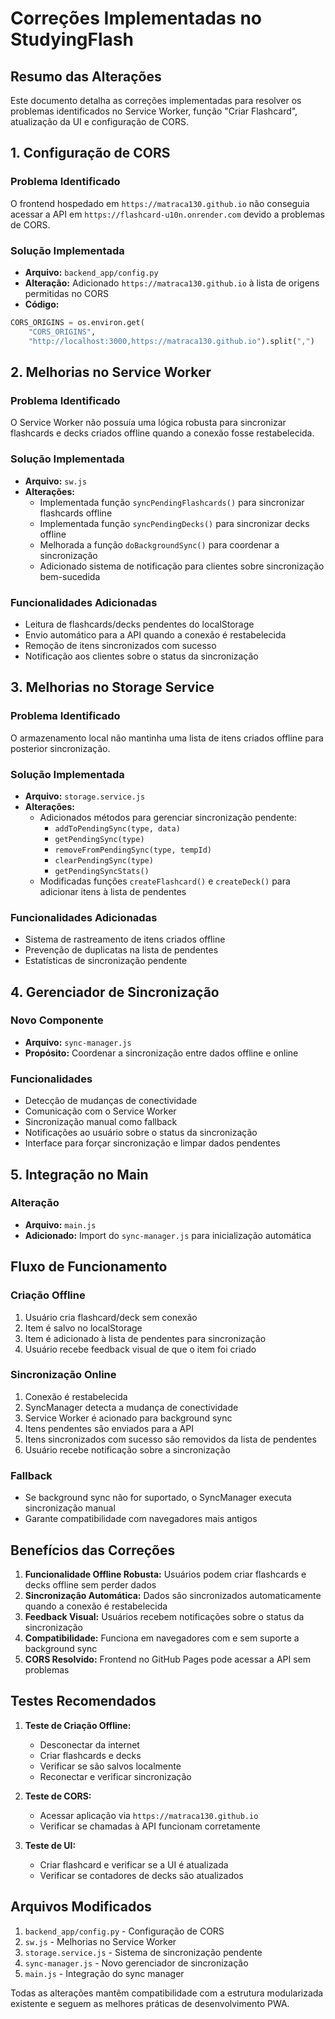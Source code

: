 # Correções Implementadas no StudyingFlash

## Resumo das Alterações

Este documento detalha as correções implementadas para resolver os problemas identificados no Service Worker, função "Criar Flashcard", atualização da UI e configuração de CORS.

## 1. Configuração de CORS

### Problema Identificado
O frontend hospedado em `https://matraca130.github.io` não conseguia acessar a API em `https://flashcard-u10n.onrender.com` devido a problemas de CORS.

### Solução Implementada
- **Arquivo:** `backend_app/config.py`
- **Alteração:** Adicionado `https://matraca130.github.io` à lista de origens permitidas no CORS
- **Código:**
```python
CORS_ORIGINS = os.environ.get(
    "CORS_ORIGINS",
    "http://localhost:3000,https://matraca130.github.io").split(",")
```

## 2. Melhorias no Service Worker

### Problema Identificado
O Service Worker não possuía uma lógica robusta para sincronizar flashcards e decks criados offline quando a conexão fosse restabelecida.

### Solução Implementada
- **Arquivo:** `sw.js`
- **Alterações:**
  - Implementada função `syncPendingFlashcards()` para sincronizar flashcards offline
  - Implementada função `syncPendingDecks()` para sincronizar decks offline
  - Melhorada a função `doBackgroundSync()` para coordenar a sincronização
  - Adicionado sistema de notificação para clientes sobre sincronização bem-sucedida

### Funcionalidades Adicionadas
- Leitura de flashcards/decks pendentes do localStorage
- Envio automático para a API quando a conexão é restabelecida
- Remoção de itens sincronizados com sucesso
- Notificação aos clientes sobre o status da sincronização

## 3. Melhorias no Storage Service

### Problema Identificado
O armazenamento local não mantinha uma lista de itens criados offline para posterior sincronização.

### Solução Implementada
- **Arquivo:** `storage.service.js`
- **Alterações:**
  - Adicionados métodos para gerenciar sincronização pendente:
    - `addToPendingSync(type, data)`
    - `getPendingSync(type)`
    - `removeFromPendingSync(type, tempId)`
    - `clearPendingSync(type)`
    - `getPendingSyncStats()`
  - Modificadas funções `createFlashcard()` e `createDeck()` para adicionar itens à lista de pendentes

### Funcionalidades Adicionadas
- Sistema de rastreamento de itens criados offline
- Prevenção de duplicatas na lista de pendentes
- Estatísticas de sincronização pendente

## 4. Gerenciador de Sincronização

### Novo Componente
- **Arquivo:** `sync-manager.js`
- **Propósito:** Coordenar a sincronização entre dados offline e online

### Funcionalidades
- Detecção de mudanças de conectividade
- Comunicação com o Service Worker
- Sincronização manual como fallback
- Notificações ao usuário sobre o status da sincronização
- Interface para forçar sincronização e limpar dados pendentes

## 5. Integração no Main

### Alteração
- **Arquivo:** `main.js`
- **Adicionado:** Import do `sync-manager.js` para inicialização automática

## Fluxo de Funcionamento

### Criação Offline
1. Usuário cria flashcard/deck sem conexão
2. Item é salvo no localStorage
3. Item é adicionado à lista de pendentes para sincronização
4. Usuário recebe feedback visual de que o item foi criado

### Sincronização Online
1. Conexão é restabelecida
2. SyncManager detecta a mudança de conectividade
3. Service Worker é acionado para background sync
4. Itens pendentes são enviados para a API
5. Itens sincronizados com sucesso são removidos da lista de pendentes
6. Usuário recebe notificação sobre a sincronização

### Fallback
- Se background sync não for suportado, o SyncManager executa sincronização manual
- Garante compatibilidade com navegadores mais antigos

## Benefícios das Correções

1. **Funcionalidade Offline Robusta:** Usuários podem criar flashcards e decks offline sem perder dados
2. **Sincronização Automática:** Dados são sincronizados automaticamente quando a conexão é restabelecida
3. **Feedback Visual:** Usuários recebem notificações sobre o status da sincronização
4. **Compatibilidade:** Funciona em navegadores com e sem suporte a background sync
5. **CORS Resolvido:** Frontend no GitHub Pages pode acessar a API sem problemas

## Testes Recomendados

1. **Teste de Criação Offline:**
   - Desconectar da internet
   - Criar flashcards e decks
   - Verificar se são salvos localmente
   - Reconectar e verificar sincronização

2. **Teste de CORS:**
   - Acessar aplicação via `https://matraca130.github.io`
   - Verificar se chamadas à API funcionam corretamente

3. **Teste de UI:**
   - Criar flashcard e verificar se a UI é atualizada
   - Verificar se contadores de decks são atualizados

## Arquivos Modificados

1. `backend_app/config.py` - Configuração de CORS
2. `sw.js` - Melhorias no Service Worker
3. `storage.service.js` - Sistema de sincronização pendente
4. `sync-manager.js` - Novo gerenciador de sincronização
5. `main.js` - Integração do sync manager

Todas as alterações mantêm compatibilidade com a estrutura modularizada existente e seguem as melhores práticas de desenvolvimento PWA.

